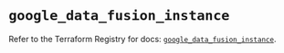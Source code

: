 # `google_data_fusion_instance`

Refer to the Terraform Registry for docs: [`google_data_fusion_instance`](https://registry.terraform.io/providers/hashicorp/google-beta/6.38.0/docs/resources/google_data_fusion_instance).
